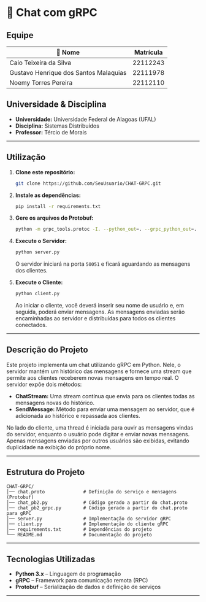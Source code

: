 # 📩 Chat com gRPC

## Equipe

| 👤 Nome                                    | Matrícula  |
|------------------------------------------- | ---------- |
| Caio Teixeira da Silva                     | 22112243   |
| Gustavo Henrique dos Santos Malaquias      | 22111978   |
| Noemy Torres Pereira                       | 22112110   |

## Universidade & Disciplina

- **Universidade:** Universidade Federal de Alagoas (UFAL)
- **Disciplina:** Sistemas Distribuídos
- **Professor:** Tércio de Morais

---

## Utilização

1. **Clone este repositório:**
   ```bash
   git clone https://github.com/SeuUsuario/CHAT-GRPC.git
   ```

2. **Instale as dependências:**
   ```bash
   pip install -r requirements.txt
   ```

3. **Gere os arquivos do Protobuf:**
   ```bash
   python -m grpc_tools.protoc -I. --python_out=. --grpc_python_out=. chat.proto
   ```

4. **Execute o Servidor:**
   ```bash
   python server.py
   ```
   O servidor iniciará na porta `50051` e ficará aguardando as mensagens dos clientes.

5. **Execute o Cliente:**
   ```bash
   python client.py
   ```
   Ao iniciar o cliente, você deverá inserir seu nome de usuário e, em seguida, poderá enviar mensagens. As mensagens enviadas serão encaminhadas ao servidor e distribuídas para todos os clientes conectados.

---

## Descrição do Projeto

Este projeto implementa um chat utilizando gRPC em Python. Nele, o servidor mantém um histórico das mensagens e fornece uma stream que permite aos clientes receberem novas mensagens em tempo real. O servidor expõe dois métodos:

- **ChatStream:** Uma stream contínua que envia para os clientes todas as mensagens novas do histórico.
- **SendMessage:** Método para enviar uma mensagem ao servidor, que é adicionada ao histórico e repassada aos clientes.

No lado do cliente, uma thread é iniciada para ouvir as mensagens vindas do servidor, enquanto o usuário pode digitar e enviar novas mensagens. Apenas mensagens enviadas por outros usuários são exibidas, evitando duplicidade na exibição do próprio nome.

---

## Estrutura do Projeto

```
CHAT-GRPC/
│── chat.proto              # Definição do serviço e mensagens (Protobuf)
│── chat_pb2.py             # Código gerado a partir do chat.proto
│── chat_pb2_grpc.py        # Código gerado a partir do chat.proto para gRPC
│── server.py               # Implementação do servidor gRPC
│── client.py               # Implementação do cliente gRPC
│── requirements.txt        # Dependências do projeto
└── README.md               # Documentação do projeto
```

---

## Tecnologias Utilizadas

- **Python 3.x** – Linguagem de programação
- **gRPC** – Framework para comunicação remota (RPC)
- **Protobuf** – Serialização de dados e definição de serviços

---

